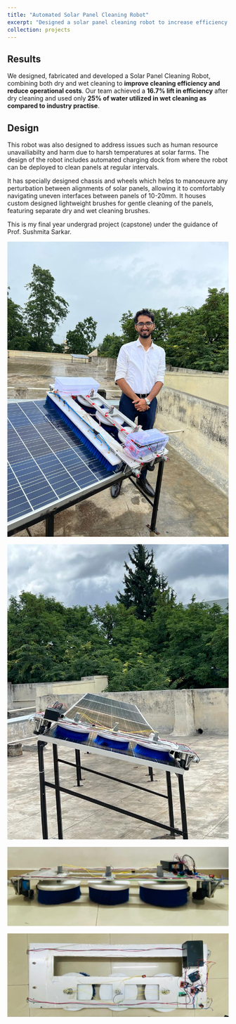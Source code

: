 ```yaml
---
title: "Automated Solar Panel Cleaning Robot"
excerpt: "Designed a solar panel cleaning robot to increase efficiency of solar panel and reduce operational costs. Funded by Hon' Govt. of Karnataka <br/><img src='/images/robot_and_me.jpeg' width = "500" height = "300">"
collection: projects
---
```


## Results

We designed, fabricated and developed a Solar Panel Cleaning Robot, combining both dry and wet cleaning to **improve cleaning efficiency and reduce operational costs**. Our team achieved a **16.7% lift in efficiency** after dry cleaning and used only **25% of water utilized in wet cleaning as compared to industry practise**.

## Design

This robot was also designed to address issues such as human resource unavailiabilty and harm due to harsh temperatures at solar farms. The design of the robot includes automated charging dock from where the robot can be deployed to clean panels at regular intervals.

It has specially designed chassis and wheels which helps to manoeuvre any perturbation between alignments of solar panels, allowing it to comfortably navigating uneven interfaces between panels of 10-20mm. It houses custom designed lightweight brushes for gentle cleaning of the panels, featuring separate dry and wet cleaning brushes.

This is my final year undergrad project (capstone) under the guidance of Prof. Sushmita Sarkar.

![Robot and Me](/images/robot_and_me.jpeg "Solar Panel Cleaning Robot")

![Robot on panel](/images/robot_on_panel.jpeg "Solar Panel Cleaning Robot on panel")

![Robot's Front View](/images/robot_front_view.jpeg "Solar Panel Cleaning Robot Front view")

![Robot's Top View](/images/robot_top_view.jpeg "Solar Panel Cleaning Robot Top view")




